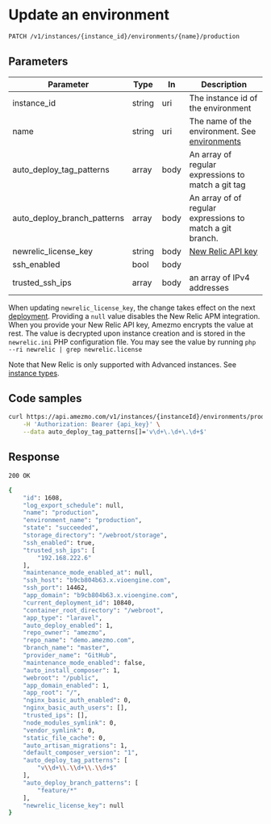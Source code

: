 
# Update an environment

```bash
PATCH /v1/instances/{instance_id}/environments/{name}/production
```

## Parameters
Parameter     |  Type | In    | Description     
------------- | ------|------ |------------------
instance_id    |  string | uri  | The instance id of the environment
name          |  string | uri | The name of the environment. See [environments](/docs/api/environments/list-environments)
auto_deploy_tag_patterns | array | body | An array of regular expressions to match a git tag
auto_deploy_branch_patterns | array | body | An array of of regular expressions to match a git branch.
newrelic_license_key | string | body | [New Relic API key](https://docs.newrelic.com/docs/apis/intro-apis/new-relic-api-keys/)
ssh_enabled | bool | body | 
trusted_ssh_ips | array | body | an array of IPv4 addresses


When updating `newrelic_license_key`, the change takes effect on the next [deployment](/docs/api/deployments). Providing a `null` value disables 
the New Relic APM integration. When you provide your New Relic API key, Amezmo encrypts the value at rest. The value is decrypted upon instance creation and is stored in the `newrelic.ini` PHP configuration file. You may see the value by running `php --ri newrelic | grep newrelic.license`

Note that New Relic is only supported with Advanced instances. See [instance types](/docs/api/instances/list-instance-types).

## Code samples
```bash
curl https://api.amezmo.com/v1/instances/{instanceId}/environments/production -X PATCH \
    -H 'Authorization: Bearer {api_key}' \
    --data auto_deploy_tag_patterns[]='v\d+\.\d+\.\d+$'
```

## Response

```bash
200 OK
```

```bash
{
    "id": 1608,
    "log_export_schedule": null,
    "name": "production",
    "environment_name": "production",
    "state": "succeeded",
    "storage_directory": "/webroot/storage",
    "ssh_enabled": true,
    "trusted_ssh_ips": [
        "192.168.222.6"
    ],
    "maintenance_mode_enabled_at": null,
    "ssh_host": "b9cb804b63.x.vioengine.com",
    "ssh_port": 14462,
    "app_domain": "b9cb804b63.x.vioengine.com",
    "current_deployment_id": 10840,
    "container_root_directory": "/webroot",
    "app_type": "laravel",
    "auto_deploy_enabled": 1,
    "repo_owner": "amezmo",
    "repo_name": "demo.amezmo.com",
    "branch_name": "master",
    "provider_name": "GitHub",
    "maintenance_mode_enabled": false,
    "auto_install_composer": 1,
    "webroot": "/public",
    "app_domain_enabled": 1,
    "app_root": "/",
    "nginx_basic_auth_enabled": 0,
    "nginx_basic_auth_users": [],
    "trusted_ips": [],
    "node_modules_symlink": 0,
    "vendor_symlink": 0,
    "static_file_cache": 0,
    "auto_artisan_migrations": 1,
    "default_composer_version": "1",
    "auto_deploy_tag_patterns": [
        "v\\d+\\.\\d+\\.\\d+$"
    ],
    "auto_deploy_branch_patterns": [
        "feature/*"
    ],
    "newrelic_license_key": null
}
```
